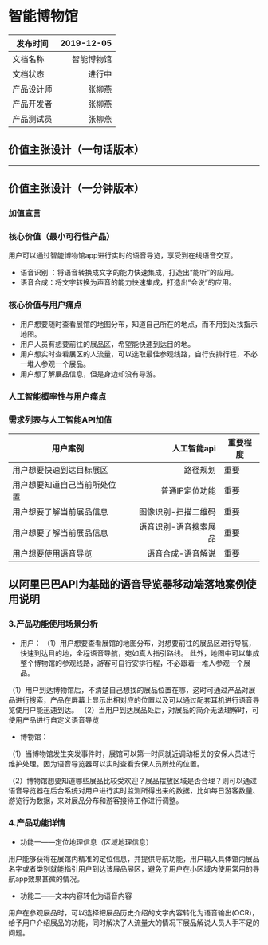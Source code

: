 # 智能博物馆
| 发布时间 | 2019-12-05 |
| ------  | -------:   |
| 文档名称 |  智能博物馆  |
| 文档状态 |  进行中     |
| 产品设计师  |  张柳燕    |
|  产品开发者 |  张柳燕    |
| 产品测试员|  张柳燕    |

## 价值主张设计（一句话版本）

-----
## 价值主张设计（一分钟版本）
### 加值宣言
### 核心价值（最小可行性产品）
用户可以通过智能博物馆app进行实时的语音导览，享受到在线语音交互。
- 语音识别 ：将语音转换成文字的能力快速集成，打造出“能听”的应用。
- 语音合成：将文字转换为声音的能力快速集成，打造出“会说”的应用。

### 核心价值与用户痛点
* 用户想要随时查看展馆的地图分布，知道自己所在的地点，而不用到处找指示地图。
* 用户人员有想要前往的展品区，希望能快速到达目的地。
* 用户想实时查看展区的人流量，可以选取最佳参观线路，自行安排行程，不必一堆人参观一个展品。
* 用户想了解展品信息，但是身边却没有导游。

### 人工智能概率性与用户痛点

### 需求列表与人工智能API加值
| 用户案例 | 人工智能api | 重要程度 |
| ------  | -------:   | -------   |
| 用户想要快速到达目标展区 |  路径规划 | 重要 |
| 用户想要知道自己当前所处位置 |  普通IP定位功能 | 重要 |
| 用户想要了解当前展品信息 |  图像识别-扫描二维码 | 重要 |
| 用户想要了解当前展品信息 |  语音识别-语音搜索展品 |重要 |
| 用户想要使用语音导览 |  语音合成-语音解说  |重要 |


## 以阿里巴巴API为基础的语音导览器移动端落地案例使用说明
 
### 3.产品功能使用场景分析

- 用户： 
（1）用户想要查看展馆的地图分布，对想要前往的展品区进行导航，快速到达目的地，全程语音导航，宛如真人指引路线。
此外，地图中可以集成整个博物馆的参观线路，游客可自行安排行程，不必跟着一堆人参观一个展品。

（1）用户到达博物馆后，不清楚自己想找的展品位置在哪，这时可通过产品对展品进行搜索，产品在屏幕上显示出相对应的位置以及可以通过配套耳机进行语音导览使用户能迅速到达。
（2）当用户到达展品处后，对展品的简介无法理解时，可使用产品进行自定义语音导览

- 博物馆：

（1）当博物馆发生突发事件时，展馆可以第一时间就近调动相关的安保人员进行维护处理。因为语音导览器可以实时查看安保人员所处的位置。

（2）博物馆想要知道哪些展品比较受欢迎？展品摆放区域是否合理？则可以通过语音导览器在后台系统对用户进行实时监测所得出来的数据，比如每日游客数量、游览行为数据，来对展品分布和游客接待工作进行调整。



### 4.产品功能详情

- 功能一——定位地理信息（区域地理信息）

用户能够获得在展馆内精准的定位信息，并提供导航功能，用户输入具体馆内展品名字或者类别就能指引用户到达该展品展区，避免了用户在小区域内使用常用的导航app效果甚微的情况。

- 功能二——文本内容转化为语音内容

用户在参观展品时，可以选择把展品历史介绍的文字内容转化为语音输出(OCR)，给予用户介绍展品的功能，同时解决了人流量大的情况下展品解说人员人手不足的问题。



